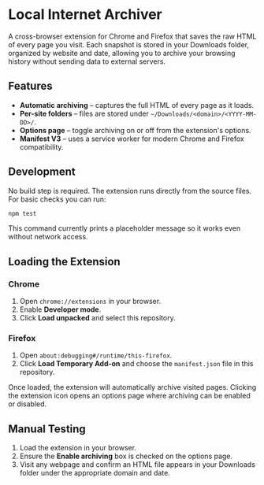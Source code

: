 # Local Internet Archiver

A cross-browser extension for Chrome and Firefox that saves the raw HTML of
every page you visit. Each snapshot is stored in your Downloads folder,
organized by website and date, allowing you to archive your browsing history
without sending data to external servers.

## Features

- **Automatic archiving** – captures the full HTML of every page as it loads.
- **Per-site folders** – files are stored under `~/Downloads/<domain>/<YYYY-MM-DD>/`.
- **Options page** – toggle archiving on or off from the extension's options.
- **Manifest V3** – uses a service worker for modern Chrome and Firefox
  compatibility.

## Development

No build step is required. The extension runs directly from the source files.
For basic checks you can run:

```bash
npm test
```

This command currently prints a placeholder message so it works even without
network access.

## Loading the Extension

### Chrome
1. Open `chrome://extensions` in your browser.
2. Enable **Developer mode**.
3. Click **Load unpacked** and select this repository.

### Firefox
1. Open `about:debugging#/runtime/this-firefox`.
2. Click **Load Temporary Add-on** and choose the `manifest.json` file in this
   repository.

Once loaded, the extension will automatically archive visited pages.
Clicking the extension icon opens an options page where archiving can be
enabled or disabled.

## Manual Testing

1. Load the extension in your browser.
2. Ensure the **Enable archiving** box is checked on the options page.
3. Visit any webpage and confirm an HTML file appears in your Downloads folder
   under the appropriate domain and date.
